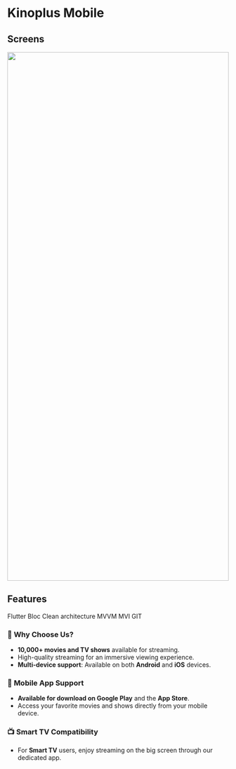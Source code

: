 # Kinoplus Mobile 


## Screens 
<img src="https://github.com/user-attachments/assets/ae79c5ad-5dc7-4377-8d93-3fe296109539" width="100%" height="1200" />


## Features
Flutter 
Bloc
Clean architecture
MVVM MVI GIT

### 🎥 **Why Choose Us?**
- **10,000+ movies and TV shows** available for streaming.
- High-quality streaming for an immersive viewing experience.
- **Multi-device support**: Available on both **Android** and **iOS** devices.

### 📱 **Mobile App Support**
- **Available for download on Google Play** and the **App Store**.
- Access your favorite movies and shows directly from your mobile device.

### 📺 **Smart TV Compatibility**
- For **Smart TV** users, enjoy streaming on the big screen through our dedicated app.


